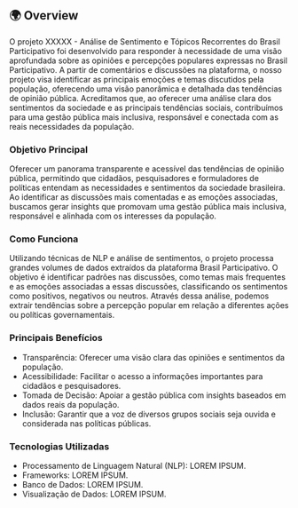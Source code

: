 ## 🌍 Overview

O projeto XXXXX - Análise de Sentimento e Tópicos Recorrentes do Brasil Participativo foi desenvolvido para responder à necessidade de uma visão aprofundada sobre as opiniões e percepções populares expressas no Brasil Participativo. A partir de comentários e discussões na plataforma, o nosso projeto visa identificar as principais emoções e temas discutidos pela população, oferecendo uma visão panorâmica e detalhada das tendências de opinião pública. Acreditamos que, ao oferecer uma análise clara dos sentimentos da sociedade e as principais tendências sociais, contribuímos para uma gestão pública mais inclusiva, responsável e conectada com as reais necessidades da população.

### Objetivo Principal

Oferecer um panorama transparente e acessível das tendências de opinião pública, permitindo que cidadãos, pesquisadores e formuladores de políticas entendam as necessidades e sentimentos da sociedade brasileira. Ao identificar as discussões mais comentadas e as emoções associadas, buscamos gerar insights que promovam uma gestão pública mais inclusiva, responsável e alinhada com os interesses da população.

### Como Funciona

Utilizando técnicas de NLP e análise de sentimentos, o projeto processa grandes volumes de dados extraídos da plataforma Brasil Participativo. O objetivo é identificar padrões nas discussões, como temas mais frequentes e as emoções associadas a essas discussões, classificando os sentimentos como positivos, negativos ou neutros. Através dessa análise, podemos extrair tendências sobre a percepção popular em relação a diferentes ações ou políticas governamentais.

### Principais Benefícios

- Transparência: Oferecer uma visão clara das opiniões e sentimentos da população.
- Acessibilidade: Facilitar o acesso a informações importantes para cidadãos e pesquisadores.
- Tomada de Decisão: Apoiar a gestão pública com insights baseados em dados reais da população.
- Inclusão: Garantir que a voz de diversos grupos sociais seja ouvida e considerada nas políticas públicas.

### Tecnologias Utilizadas

- Processamento de Linguagem Natural (NLP): LOREM IPSUM.
- Frameworks: LOREM IPSUM.
- Banco de Dados: LOREM IPSUM.
- Visualização de Dados: LOREM IPSUM.
